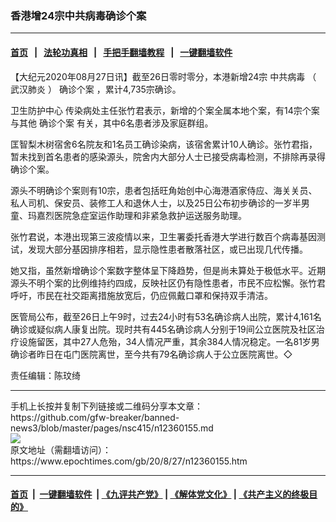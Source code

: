 ### 香港增24宗中共病毒确诊个案
------------------------

#### [首页](https://github.com/gfw-breaker/banned-news3/blob/master/README.md) &nbsp;&nbsp;|&nbsp;&nbsp; [法轮功真相](https://github.com/begood0513/basic/blob/master/README.md)  &nbsp;&nbsp;|&nbsp;&nbsp; [手把手翻墙教程](https://github.com/gfw-breaker/guides/wiki)  &nbsp;&nbsp;|&nbsp;&nbsp; [一键翻墙软件](https://github.com/gfw-breaker/nogfw/blob/master/README.md)  



<div><p>
 【大纪元2020年08月27日讯】截至26日零时零分，本港新增24宗
 <ok href="https://www.epochtimes.com/gb/tag/%E4%B8%AD%E5%85%B1%E7%97%85%E6%AF%92.html">
  中共病毒
 </ok>
 （
 <ok href="https://www.epochtimes.com/gb/tag/%E6%AD%A6%E6%B1%89%E8%82%BA%E7%82%8E.html">
  武汉肺炎
 </ok>
 ）
 <ok href="https://www.epochtimes.com/gb/tag/%E7%A1%AE%E8%AF%8A%E4%B8%AA%E6%A1%88.html">
  确诊个案
 </ok>
 ，累计4,735宗确诊。
</p>
<p>
 <ok href="https://www.epochtimes.com/gb/tag/%E5%8D%AB%E7%94%9F%E9%98%B2%E6%8A%A4%E4%B8%AD%E5%BF%83.html">
  卫生防护中心
 </ok>
 传染病处主任张竹君表示，新增的个案全属本地个案，有14宗个案与其他
 <ok href="https://www.epochtimes.com/gb/tag/%E7%A1%AE%E8%AF%8A%E4%B8%AA%E6%A1%88.html">
  确诊个案
 </ok>
 有关，其中6名患者涉及家庭群组。
</p>
<p>
 匡智梨木树宿舍6名院友和1名员工确诊染病，该宿舍累计10人确诊。张竹君指，暂未找到首名患者的感染源头，院舍内大部分人士已接受病毒检测，不排除再录得确诊个案。
</p>
<p>
 源头不明确诊个案则有10宗，患者包括旺角始创中心海港酒家侍应、海关关员、私人司机、保安员、装修工人和退休人士，以及25日公布初步确诊的一岁半男童、玛嘉烈医院急症室运作助理和非紧急救护运送服务助理。
</p>
<p>
 张竹君说，本港出现第三波疫情以来，卫生署委托香港大学进行数百个病毒基因测试，发现大部分基因排序相若，显示隐性患者散落社区，或已出现几代传播。
</p>
<p>
 她又指，虽然新增确诊个案数字整体呈下降趋势，但是尚未算处于极低水平。近期源头不明个案的比例维持约四成，反映社区仍有隐性患者，巿民不应松懈。张竹君呼吁，巿民在社交距离措施放宽后，仍应佩戴口罩和保持双手清洁。
</p>
<p>
 医管局公布，截至26日上午9时，过去24小时有53名确诊病人出院，累计4,161名确诊或疑似病人康复出院。现时共有445名确诊病人分别于19间公立医院及社区治疗设施留医，其中27人危殆，34人情况严重，其余384人情况稳定。一名81岁男确诊者昨日在屯门医院离世，至今共有79名确诊病人于公立医院离世。◇
</p>
<p>
 责任编辑：陈玟绮
</p>
<p>
</p>
</div>
<hr/>
手机上长按并复制下列链接或二维码分享本文章：<br/>
https://github.com/gfw-breaker/banned-news3/blob/master/pages/nsc415/n12360155.md <br/>
<a href='https://github.com/gfw-breaker/banned-news3/blob/master/pages/nsc415/n12360155.md'><img src='https://github.com/gfw-breaker/banned-news3/blob/master/pages/nsc415/n12360155.md.png'/></a> <br/>
原文地址（需翻墙访问）：https://www.epochtimes.com/gb/20/8/27/n12360155.htm


------------------------
#### [首页](https://github.com/gfw-breaker/banned-news3/blob/master/README.md) &nbsp;|&nbsp; [一键翻墙软件](https://github.com/gfw-breaker/nogfw/blob/master/README.md) &nbsp;| [《九评共产党》](https://github.com/gfw-breaker/9ping.md/blob/master/README.md#九评之一评共产党是什么) | [《解体党文化》](https://github.com/gfw-breaker/jtdwh.md/blob/master/README.md) | [《共产主义的终极目的》](https://github.com/gfw-breaker/gczydzjmd.md/blob/master/README.md)


<img src='http://gfw-breaker.win/banned-news3/pages/nsc415/n12360155.md' width='0px' height='0px'/>